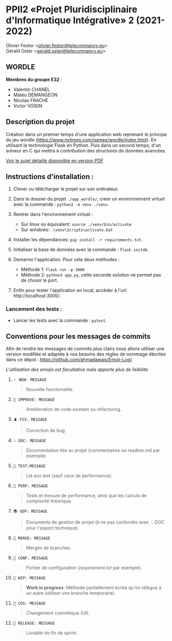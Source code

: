 # PPII2 «Projet Pluridisciplinaire d'Informatique Intégrative» 2 (2021-2022)

Olivier Festor <<olivier.festor@telecomnancy.eu>>  
Gérald Oster <<gerald.oster@telecomnancy.eu>>  


## WORDLE 



**Membres du groupe E32** :
- Valentin CHANEL
- Matéo DEMANGEON
- Nicolas FRACHE
- Victor VOISIN

## Description du projet

Création dans un premier temps d'une application web reprenant le principe du jeu wordle (https://www.nytimes.com/games/wordle/index.html). En utilisant la technologie Flask en Python.
Puis dans un second temps, d'un solveur en C qui mettra à contribution des structures de données avancées.

[Voir le sujet détaillé disponible en version PDF](./sujet.pdf)

## Instructions d'installation :

1. Cloner ou télécharger le projet sur son ordinateur.


2. Dans le dossier du projet ```./app_wordle/```, creer un environnement virtuel avec la commande :
   ```python3 -m venv ./venv```.


3. Rentrer dans l'environnement virtuel :
    - Sur linux ou équivalent: ```source ./venv/bin/activate```
    - Sur windows: ```.\venv\Scripts\activate.bat```


4. Installer les dépendances: ```pip install -r requirements.txt```.


5. Initialiser la base de données avec la commande : ```flask initdb```.


6. Demarrer l'application. Pour cela deux méthodes :
    - Méthode 1: ```flask run -p 3000```
    - Méthode 2: ```python3 app.py```, cette seconde solution ne permet pas de choisir le port.


7. Enfin pour tester l'application en local, accèder à l'url: http://localhost:3000/.


### Lancement des tests :

- Lancer les tests avec la commande : ```pytest```.


## Conventions pour les messages de commits

Afin de rendre les messages de commits plus clairs nous allons utiliser une version modifiée et adaptée à nos besoins des règles de nommage décrites dans ce dépot : https://github.com/ahmadawais/Emoji-Log/.

*L'utilisation des emojis est facultative mais apporte plus de lisibilité.*

1. `✨ NEW: MESSAGE`
    > Nouvelle fonctionalité.

2. `🔨 IMPROVE: MESSAGE`
    > Amélioration de code existant ou refactoring.

3. `🪲 FIX: MESSAGE`
    > Correction de bug.

4. `💡 DOC: MESSAGE`
    > Documentation liée au projet (commentaires ou readme.md par exemple).

5. `🤖 TEST:MESSAGE`
    > Lié aux test (sauf ceux de performance).

6. `🐎 PERF: MESSAGE`
    > Tests et mesure de performance, ainsi que les calculs de complexité théorique. 

7. `📚 GDP: MESSAGE`
    > Documents de gestion de projet (à ne pas confondre avec *💡 DOC* pour l'aspect technique).

8. `🔀 MERGE: MESSAGE`
    > Merges de branches.

9. `🔧 CONF: MESSAGE`
    > Fichier de configuration (*requirement.txt* par exemple).

10. `🚧 WIP: MESSAGE`
    > **Work in progress**: Méthode partiellement écrite qu'on rélègue à un autre (utiliser une branche temporaire).

11. `💄 COS: MESSAGE`
    > Changement cosmétique (UI).

12. `📌 RELEASE: MESSAGE`
    > Livrable de fin de sprint. 